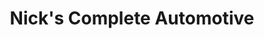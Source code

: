 ---
title: "Nick's Complete Automotive"
url: /hudson/nicks-complete-automotive/
shop: car repair
---
